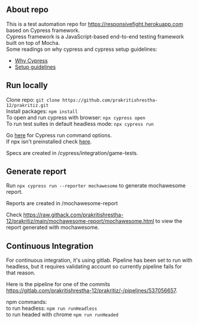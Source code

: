 ## About repo
This is a test automation repo for https://responsivefight.herokuapp.com based on Cypress framework.</br> 
Cypress framework is a JavaScript-based end-to-end testing framework built on top of Mocha. </br> 
Some readings on why cypress and cypress setup guidelines:
* [Why Cypress](https://docs.cypress.io/guides/overview/why-cypress)
* [Setup guidelines](https://docs.cypress.io/guides/getting-started/installing-cypress)

## Run locally
Clone repo: ```git clone https://github.com/prakritishrestha-12/prakritiz.git``` \
Install packages: ```npm install``` \
To open and run cypress with browser: ```npx cypress open``` \
To run test suites in default headless mode: `npx cypress run` </br>

Go [here](https://docs.cypress.io/guides/guides/command-line) for Cypress run command options.\
If npx isn't preinstalled check [here](https://github.com/npm/npx).

Specs are created in /cypress/integration/game-tests.

## Generate report
Run `npx cypress run --reporter mochawesome` to generate mochawesome report.</br>

Reports are created in /mochawesome-report</br>

Check https://raw.githack.com/prakritishrestha-12/prakritiz/main/mochawesome-report/mochawesome.html to view the report generated with mochawesome.

## Continuous Integration
For continuous integration, it's using gitlab. Pipeline has been set to run with headless, but it requires validating account so currently pipeline fails for that reason. </br>

Here is the pipeline for one of the commits https://gitlab.com/prakritishrestha-12/prakritiz/-/pipelines/537056657.

npm commands:\
to run headless: `npm run runHeadless`\
to run headed with chrome `npm run runHeaded`

